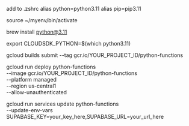 add to .zshrc
alias python=python3.11
alias pip=pip3.11

source ~/myenv/bin/activate

brew install python@3.11

export CLOUDSDK_PYTHON=$(which python3.11)


gcloud builds submit --tag gcr.io/YOUR_PROJECT_ID/python-functions

gcloud run deploy python-functions \
  --image gcr.io/YOUR_PROJECT_ID/python-functions \
  --platform managed \
  --region us-central1 \
  --allow-unauthenticated

gcloud run services update python-functions \
  --update-env-vars SUPABASE_KEY=your_key_here,SUPABASE_URL=your_url_here